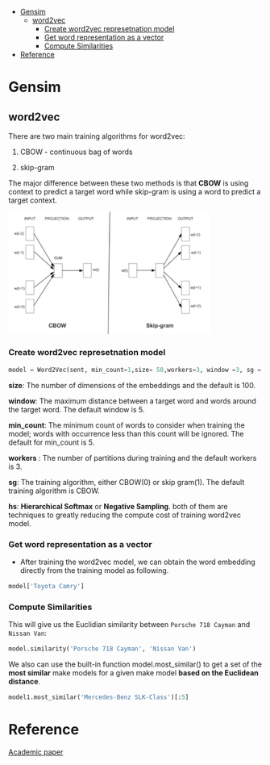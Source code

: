 <!--ts-->
   * [Gensim](#gensim)
      * [word2vec](#word2vec)
         * [Create word2vec represetnation model](#create-word2vec-represetnation-model)
         * [Get word representation as a vector](#get-word-representation-as-a-vector)
         * [Compute Similarities](#compute-similarities)
   * [Reference](#reference)

<!-- Added by: gil_diy, at: Tue 15 Feb 2022 14:23:39 IST -->

<!--te-->

# Gensim

## word2vec


There are two main training algorithms for word2vec:

1) CBOW - continuous bag of words

2) skip-gram

The major difference between these two methods is that **CBOW** is using context to predict a target word while skip-gram is using a word to predict a target context.

<p align="center" style="width:400px;" >
  <img src="images/nlp/word2vec.jpg" title="tool tip here">
</p>



### Create word2vec represetnation model
```python
model = Word2Vec(sent, min_count=1,size= 50,workers=3, window =3, sg = 1)
```

**size**: The number of dimensions of the embeddings and the default is 100.

**window**: The maximum distance between a target word and words around the target word. The default window is 5.

**min_count**: The minimum count of words to consider when training the model; words with occurrence less than this count will be ignored. The default for min_count is 5.

**workers** : The number of partitions during training and the default workers is 3.

**sg**: The training algorithm, either CBOW(0) or skip gram(1). The default training algorithm is CBOW.

**hs**: **Hierarchical Softmax** or **Negative Sampling**. both of them are techniques to greatly reducing the compute cost of training word2vec model.

### Get word representation as a vector 

* After training the word2vec model, we can obtain the word embedding directly from the training model as following.

```python
model['Toyota Camry']
```

### Compute Similarities

This will give us the Euclidian similarity between `Porsche 718 Cayman` and `Nissan Van`:

```python
model.similarity('Porsche 718 Cayman', 'Nissan Van')
```


We also can use the built-in function model.most_similar() to get a set of the **most similar** make models for a given make model **based on the Euclidean distance**.

```python
model1.most_similar('Mercedes-Benz SLK-Class')[:5]
```

# Reference

[Academic paper](https://arxiv.org/pdf/1301.3781.pdf)